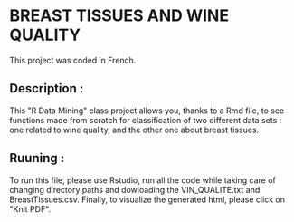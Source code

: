 # BREAST TISSUES AND WINE QUALITY

This project was coded in French.

## Description : 

  This "R Data Mining" class project allows you, thanks to a Rmd file, to see functions made from scratch for classification of two different data sets : one related to wine quality, and the other one about breast tissues.
 
## Ruuning : 

  To run this file, please use Rstudio, run all the code while taking care of changing directory paths and dowloading the VIN_QUALITE.txt and BreastTissues.csv.
  Finally, to visualize the generated html, please click on "Knit PDF".
